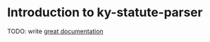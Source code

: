 # Introduction to ky-statute-parser

TODO: write [great documentation](http://jacobian.org/writing/what-to-write/)
